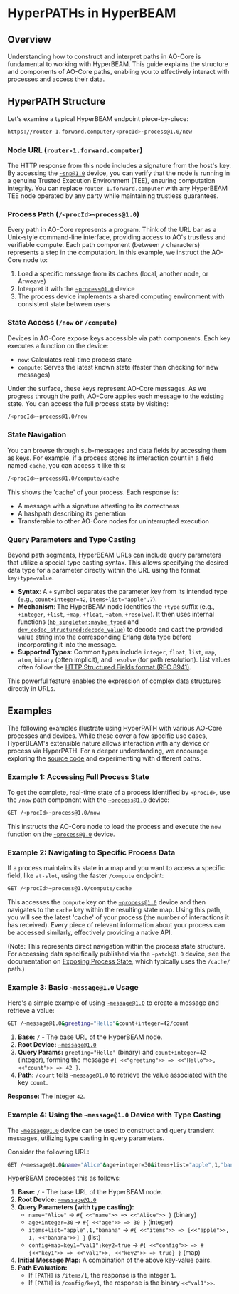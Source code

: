 # HyperPATHs in HyperBEAM

## Overview

Understanding how to construct and interpret paths in AO-Core is fundamental to working with HyperBEAM. This guide explains the structure and components of AO-Core paths, enabling you to effectively interact with processes and access their data.

## HyperPATH Structure

Let's examine a typical HyperBEAM endpoint piece-by-piece:

```bash
https://router-1.forward.computer/<procId>~process@1.0/now
```

### Node URL (`router-1.forward.computer`)

The HTTP response from this node includes a signature from the host's key. By accessing the [`~snp@1.0`](../resources/source-code/dev_snp.md) device, you can verify that the node is running in a genuine Trusted Execution Environment (TEE), ensuring computation integrity. You can replace `router-1.forward.computer` with any HyperBEAM TEE node operated by any party while maintaining trustless guarantees.

### Process Path (`/<procId>~process@1.0`)

Every path in AO-Core represents a program. Think of the URL bar as a Unix-style command-line interface, providing access to AO's trustless and verifiable compute. Each path component (between `/` characters) represents a step in the computation. In this example, we instruct the AO-Core node to:

1. Load a specific message from its caches (local, another node, or Arweave)
2. Interpret it with the [`~process@1.0`](../devices/process-at-1-0.md) device
3. The process device implements a shared computing environment with consistent state between users

### State Access (`/now` or `/compute`)

Devices in AO-Core expose keys accessible via path components. Each key executes a function on the device:

- `now`: Calculates real-time process state
- `compute`: Serves the latest known state (faster than checking for new messages)

Under the surface, these keys represent AO-Core messages. As we progress through the path, AO-Core applies each message to the existing state. You can access the full process state by visiting:
```bash
/<procId>~process@1.0/now
```

### State Navigation

You can browse through sub-messages and data fields by accessing them as keys. For example, if a process stores its interaction count in a field named `cache`, you can access it like this:
```bash
/<procId>~process@1.0/compute/cache
```
This shows the 'cache' of your process. Each response is:

- A message with a signature attesting to its correctness
- A hashpath describing its generation
- Transferable to other AO-Core nodes for uninterrupted execution

### Query Parameters and Type Casting

Beyond path segments, HyperBEAM URLs can include query parameters that utilize a special type casting syntax. This allows specifying the desired data type for a parameter directly within the URL using the format `key+type=value`.

- **Syntax**: A `+` symbol separates the parameter key from its intended type (e.g., `count+integer=42`, `items+list="apple",7`).
- **Mechanism**: The HyperBEAM node identifies the `+type` suffix (e.g., `+integer`, `+list`, `+map`, `+float`, `+atom`, `+resolve`). It then uses internal functions ([`hb_singleton:maybe_typed`](../resources/source-code/hb_singleton.md) and [`dev_codec_structured:decode_value`](../resources/source-code/dev_codec_structured.md)) to decode and cast the provided value string into the corresponding Erlang data type before incorporating it into the message.
- **Supported Types**: Common types include `integer`, `float`, `list`, `map`, `atom`, `binary` (often implicit), and `resolve` (for path resolution). List values often follow the [HTTP Structured Fields format (RFC 8941)](https://www.rfc-editor.org/rfc/rfc8941.html).

This powerful feature enables the expression of complex data structures directly in URLs.

## Examples

The following examples illustrate using HyperPATH with various AO-Core processes and devices. While these cover a few specific use cases, HyperBEAM's extensible nature allows interaction with any device or process via HyperPATH. For a deeper understanding, we encourage exploring the [source code](https://github.com/permaweb/hyperbeam) and experimenting with different paths.

### Example 1: Accessing Full Process State

To get the complete, real-time state of a process identified by `<procId>`, use the `/now` path component with the [`~process@1.0`](../devices/process-at-1-0.md) device:

```bash
GET /<procId>~process@1.0/now
```

This instructs the AO-Core node to load the process and execute the `now` function on the [`~process@1.0`](../devices/process-at-1-0.md) device.

### Example 2: Navigating to Specific Process Data

If a process maintains its state in a map and you want to access a specific field, like `at-slot`, using the faster `/compute` endpoint:

```bash
GET /<procId>~process@1.0/compute/cache
```

This accesses the `compute` key on the [`~process@1.0`](../devices/process-at-1-0.md) device and then navigates to the `cache` key within the resulting state map. Using this path, you will see the latest 'cache' of your process (the number of interactions it has received). Every piece of relevant information about your process can be accessed similarly, effectively providing a native API.

(Note: This represents direct navigation within the process state structure. For accessing data specifically published via the `~patch@1.0` device, see the documentation on [Exposing Process State](../build/exposing-process-state.md), which typically uses the `/cache/` path.)

### Example 3: Basic `~message@1.0` Usage

Here's a simple example of using [`~message@1.0`](../devices/message-at-1-0.md) to create a message and retrieve a value:

```bash
GET /~message@1.0&greeting="Hello"&count+integer=42/count
```

1.  **Base:** `/` - The base URL of the HyperBEAM node.
2.  **Root Device:** [`~message@1.0`](../devices/message-at-1-0.md)
3.  **Query Params:** `greeting="Hello"` (binary) and `count+integer=42` (integer), forming the message `#{ <<"greeting">> => <<"Hello">>, <<"count">> => 42 }`.
4.  **Path:** `/count` tells `~message@1.0` to retrieve the value associated with the key `count`.

**Response:** The integer `42`.

### Example 4: Using the `~message@1.0` Device with Type Casting

The [`~message@1.0`](../devices/message-at-1-0.md) device can be used to construct and query transient messages, utilizing type casting in query parameters.

Consider the following URL:

```bash
GET /~message@1.0&name="Alice"&age+integer=30&items+list="apple",1,"banana"&config+map=key1="val1";key2=true/[PATH]
```

HyperBEAM processes this as follows:

1.  **Base:** `/` - The base URL of the HyperBEAM node.
2.  **Root Device:** [`~message@1.0`](../devices/message-at-1-0.md)
3.  **Query Parameters (with type casting):**
    *   `name="Alice"` -> `#{ <<"name">> => <<"Alice">> }` (binary)
    *   `age+integer=30` -> `#{ <<"age">> => 30 }` (integer)
    *   `items+list="apple",1,"banana"` -> `#{ <<"items">> => [<<"apple">>, 1, <<"banana">>] }` (list)
    *   `config+map=key1="val1";key2=true` -> `#{ <<"config">> => #{<<"key1">> => <<"val1">>, <<"key2">> => true} }` (map)
4.  **Initial Message Map:** A combination of the above key-value pairs.
5.  **Path Evaluation:**
    *   If `[PATH]` is `/items/1`, the response is the integer `1`.
    *   If `[PATH]` is `/config/key1`, the response is the binary `<<"val1">>`.